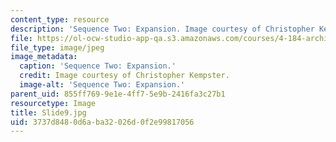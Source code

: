```yaml
---
content_type: resource
description: 'Sequence Two: Expansion. Image courtesy of Christopher Kempster.'
file: https://ol-ocw-studio-app-qa.s3.amazonaws.com/courses/4-184-architectural-design-workshop-collage-method-and-form-spring-2004/3737d8480d6aba32026d0f2e99817056_Slide9.jpg
file_type: image/jpeg
image_metadata:
  caption: 'Sequence Two: Expansion.'
  credit: Image courtesy of Christopher Kempster.
  image-alt: 'Sequence Two: Expansion.'
parent_uid: 855ff769-9e1e-4ff7-5e9b-2416fa3c27b1
resourcetype: Image
title: Slide9.jpg
uid: 3737d848-0d6a-ba32-026d-0f2e99817056
---
```

